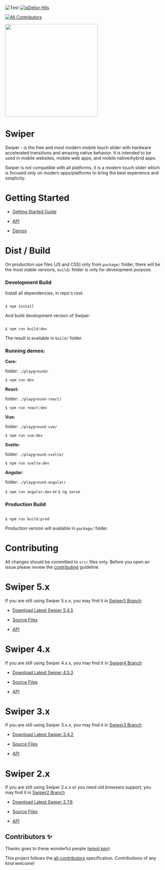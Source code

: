 ![Test](https://github.com/nolimits4web/swiper/workflows/Test/badge.svg) [![jsDelivr Hits](https://data.jsdelivr.com/v1/package/npm/swiper/badge?style=rounded)](https://www.jsdelivr.com/package/npm/swiper)
<!-- ALL-CONTRIBUTORS-BADGE:START - Do not remove or modify this section -->
[![All Contributors](https://img.shields.io/badge/all_contributors-0-orange.svg?style=flat-square)](#contributors-)
<!-- ALL-CONTRIBUTORS-BADGE:END -->

<a href="https://opencollective.com/swiper/" target="_blank">
  <img src="https://opencollective.com/swiper/donate/button@2x.png?color=blue" width=300 />
</a>

# Swiper

Swiper - is the free and most modern mobile touch slider with hardware accelerated transitions and amazing native behavior. It is intended to be used in mobile websites, mobile web apps, and mobile native/hybrid apps.

Swiper is not compatible with all platforms, it is a modern touch slider which is focused only on modern apps/platforms to bring the best experience and simplicity.

# Getting Started

- [Getting Started Guide](https://swiperjs.com/get-started/)

- [API](https://swiperjs.com/api/)

- [Demos](https://swiperjs.com/demos/)

# Dist / Build

On production use files (JS and CSS) only from `package/` folder, there will be the most stable versions, `build/` folder is only for development purpose.

### Development Build

Install all dependencies, in repo's root:

```

$ npm install

```

And build development version of Swiper:

```

$ npm run build:dev

```

The result is available in `build/` folder.

### Running demos:

**Core:**

folder: `./playground/`

`$ npm run dev`

**React:**

folder: `./playground-react/`

`$ npm run react:dev`

**Vue:**

folder: `./playground-vue/`

`$ npm run vue:dev`

**Svelte:**

folder: `./playground-svelte/`

`$ npm run svelte:dev`

**Angular:**

folder: `./playground-angular/`

`$ npm run angular:dev` or `$ ng serve`

### Production Build

```

$ npm run build:prod

```

Production version will available in `package/` folder.

# Contributing

All changes should be committed to `src/` files only. Before you open an issue please review the [contributing](https://github.com/nolimits4web/swiper/blob/master/CONTRIBUTING.md) guideline.

# Swiper 5.x

If you are still using Swiper 5.x.x, you may find it in [Swiper5 Branch](https://github.com/nolimits4web/swiper/tree/Swiper5)

- [Download Latest Swiper 5.4.5](https://github.com/nolimits4web/swiper/archive/v5.4.5.zip)

- [Source Files](https://github.com/nolimits4web/swiper/tree/Swiper5/src)

- [API](https://github.com/nolimits4web/swiper/blob/Swiper5/API.md)

# Swiper 4.x

If you are still using Swiper 4.x.x, you may find it in [Swiper4 Branch](https://github.com/nolimits4web/swiper/tree/Swiper4)

- [Download Latest Swiper 4.5.3](https://github.com/nolimits4web/swiper/archive/v4.5.3.zip)

- [Source Files](https://github.com/nolimits4web/swiper/tree/Swiper4/src)

- [API](https://github.com/nolimits4web/swiper/blob/Swiper4/API.md)

# Swiper 3.x

If you are still using Swiper 3.x.x, you may find it in [Swiper3 Branch](https://github.com/nolimits4web/swiper/tree/Swiper3)

- [Download Latest Swiper 3.4.2](https://github.com/nolimits4web/swiper/archive/v3.4.2.zip)

- [Source Files](https://github.com/nolimits4web/swiper/tree/Swiper3/src)

- [API](https://github.com/nolimits4web/swiper/blob/Swiper3/API.md)

# Swiper 2.x

If you are still using Swiper 2.x.x or you need old browsers support, you may find it in [Swiper2 Branch](https://github.com/nolimits4web/swiper/tree/Swiper2)

- [Download Latest Swiper 2.7.6](https://github.com/nolimits4web/swiper/archive/v2.7.6.zip)

- [Source Files](https://github.com/nolimits4web/swiper/tree/Swiper2/src)

- [API](https://github.com/nolimits4web/swiper/blob/Swiper2/API.md)

## Contributors ✨

Thanks goes to these wonderful people ([emoji key](https://allcontributors.org/docs/en/emoji-key)):

<!-- ALL-CONTRIBUTORS-LIST:START - Do not remove or modify this section -->
<!-- prettier-ignore-start -->
<!-- markdownlint-disable -->
<!-- markdownlint-restore -->
<!-- prettier-ignore-end -->

<!-- ALL-CONTRIBUTORS-LIST:END -->

This project follows the [all-contributors](https://github.com/all-contributors/all-contributors) specification. Contributions of any kind welcome!